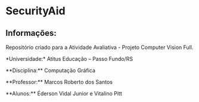 # SecurityAid

## Informações:
<p>Repositório criado para a Atividade Avaliativa - Projeto Computer Vision Full.</p>
<p>*Universidade:* Atitus Educação – Passo Fundo/RS</p>
<p>**Disciplina:** Computação Gráfica</p>
<p>**Professor:** Marcos Roberto dos Santos</p>
<p>**Alunos:** Éderson Vidal Junior e Vitalino Pitt</p>
